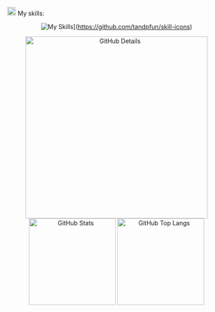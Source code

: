<img height="20" alt="GIF" src="img/skills.gif?raw=true"/>&nbsp;My skills:
<div align="center">

![My Skills](https://skillicons.dev/icons?i=java,spring,gradle,maven,apachekafka,kotlin,junit,mysql,sonarqube,oraclesql,postgres,mongodb,mysql,aws,azure,jenkins,gitlab,github,newrelic,dynatrace,jpa,splunk,mockito,swagger,githubactions,grafana,postman,git&theme=dark)](https://github.com/tandpfun/skill-icons)

<div>
    <img alt="GitHub Details" width="420px" src="http://github-profile-summary-cards.vercel.app/api/cards/profile-details?username=caiolucass&theme=github_dark"/>
    <img alt="GitHub Stats" width="200px" src="http://github-profile-summary-cards.vercel.app/api/cards/stats?username=caiolucass&theme=github_dark"/>
    <img alt="GitHub Top Langs" width="200px" src="http://github-profile-summary-cards.vercel.app/api/cards/repos-per-language?username=caiolucass&theme=github_dark"/>
</div> 

